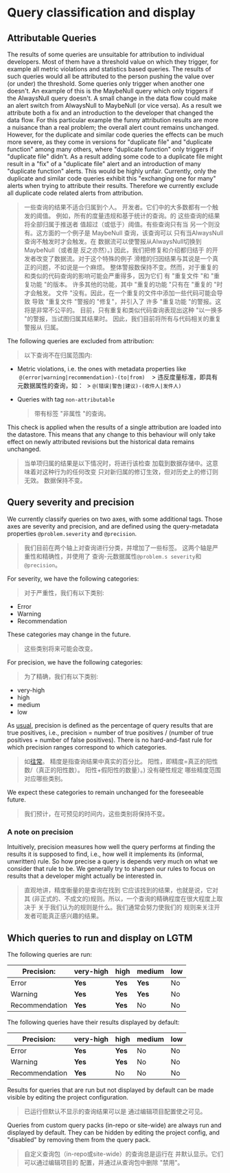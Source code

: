 # Query classification and display

## Attributable Queries

The results of some queries are unsuitable for attribution to individual
developers. Most of them have a threshold value on which they trigger,
for example all metric violations and statistics based queries. The
results of such queries would all be attributed to the person pushing
the value over (or under) the threshold. Some queries only trigger when
another one doesn't. An example of this is the MaybeNull query which
only triggers if the AlwaysNull query doesn't. A small change in the
data flow could make an alert switch from AlwaysNull to MaybeNull (or
vice versa). As a result we attribute both a fix and an introduction to
the developer that changed the data flow. For this particular example
the funny attribution results are more a nuisance than a real problem;
the overall alert count remains unchanged. However, for the duplicate
and similar code queries the effects can be much more severe, as they
come in versions for "duplicate file" and "duplicate function" among
many others, where "duplicate function" only triggers if "duplicate
file" didn't. As a result adding some code to a duplicate file might
result in a "fix" of a "duplicate file" alert and an introduction of
many "duplicate function" alerts. This would be highly unfair.
Currently, only the duplicate and similar code queries exhibit this
"exchanging one for many" alerts when trying to attribute their results.
Therefore we currently exclude all duplicate code related alerts from
attribution.

> 一些查询的结果不适合归属到个人。
> 开发者。它们中的大多数都有一个触发的阈值。
> 例如，所有的度量违规和基于统计的查询。的
> 这些查询的结果将全部归属于推送者
> 值超过（或低于）阈值。有些查询只有当
> 另一个则没有。这方面的一个例子是 MaybeNull 查询，该查询可以
> 只有当AlwaysNull查询不触发时才会触发。在
> 数据流可以使警报从AlwaysNull切换到MaybeNull（或者是
> 反之亦然）。) 因此，我们把修复和介绍都归结于
> 的开发者改变了数据流。对于这个特殊的例子
> 滑稽的归因结果与其说是一个真正的问题，不如说是一个麻烦。
> 整体警报数保持不变。然而，对于重复的
> 和类似的代码查询的影响可能会严重得多，因为它们
> 有 "重复文件 "和 "重复功能 "的版本。
> 许多其他的功能，其中 "重复的功能 "只有在 "重复的 "时才会触发。
> 文件 "没有。因此，在一个重复的文件中添加一些代码可能会导致
> 导致 "重复文件 "警报的 "修复"，并引入了
> 许多 "重复功能 "的警报。这将是非常不公平的。
> 目前，只有重复和类似代码查询表现出这种
> "以一换多 "的警报，当试图归属其结果时。
> 因此，我们目前将所有与代码相关的重复警报从
> 归属。

The following queries are excluded from attribution:

> 以下查询不在归属范围内:

- Metric violations, i.e. the ones with metadata properties like
  `@(error|warning|recommendation)-(to|from)`
  
  > 违反度量标准，即具有元数据属性的查询，如：
  >     `@(错误|警告|建议)-(收件人|发件人)`
  
- Queries with tag `non-attributable`

    > 带有标签 "非属性 "的查询。

This check is applied when the results of a single attribution are
loaded into the datastore. This means that any change to this behaviour
will only take effect on newly attributed revisions but the historical
data remains unchanged.

> 当单项归属的结果是以下情况时，将进行该检查
> 加载到数据存储中。这意味着对这种行为的任何改变
> 只对新归属的修订生效，但对历史上的修订则无效。
> 数据保持不变。

## Query severity and precision

We currently classify queries on two axes, with some additional tags.
Those axes are severity and precision, and are defined using the
query-metadata properties `@problem.severity` and `@precision`.

> 我们目前在两个轴上对查询进行分类，并增加了一些标签。
> 这两个轴是严重性和精确性，并使用了
> 查询-元数据属性`@problem.s severity`和`@precision`。

For severity, we have the following categories:

> 对于严重性，我们有以下类别:

- Error
- Warning
- Recommendation

These categories may change in the future.

> 这些类别将来可能会改变。

For precision, we have the following categories:

> 为了精确，我们有以下类别:

- very-high
- high
- medium
- low

As [usual](https://en.wikipedia.org/wiki/Precision_and_recall),
precision is defined as the percentage of query results that are true
positives, i.e., precision = number of true positives / (number of true
positives + number of false positives). There is no hard-and-fast rule
for which precision ranges correspond to which categories.

> 如[往常](https://en.wikipedia.org/wiki/Precision_and_recall)。
> 精度是指查询结果中真实的百分比。
> 阳性，即精度=真正的阳性数/（真正的阳性数）。
> 阳性+假阳性的数量）。) 没有硬性规定
> 哪些精度范围对应哪些类别。

We expect these categories to remain unchanged for the foreseeable
future.

> 我们预计，在可预见的时间内，这些类别将保持不变。

### A note on precision

Intuitively, precision measures how well the query performs at finding the
results it is supposed to find, i.e., how well it implements its
(informal, unwritten) rule. So how precise a query is depends very much
on what we consider that rule to be. We generally try to sharpen our
rules to focus on results that a developer might actually be interested
in.

> 直观地讲，精度衡量的是查询在找到
> 它应该找到的结果，也就是说，它对其 (非正式的、不成文的)规则。所以，一个查询的精确程度在很大程度上取决于 关于我们认为的规则是什么。我们通常会努力使我们的 规则来关注开发者可能真正感兴趣的结果。

## Which queries to run and display on LGTM

The following queries are run:

Precision:     | very-high | high    | medium  | low
---------------|-----------|---------|---------|----
Error          | **Yes**   | **Yes** | **Yes** | No
Warning        | **Yes**   | **Yes** | **Yes** | No
Recommendation | **Yes**   | **Yes** | No      | No

The following queries have their results displayed by default:

Precision:     | very-high | high    | medium | low
---------------|-----------|---------|--------|----
Error          | **Yes**   | **Yes** | No     | No
Warning        | **Yes**   | **Yes** | No     | No
Recommendation | **Yes**   | No      | No     | No

Results for queries that are run but not displayed by default can be
made visible by editing the project configuration.

> 已运行但默认不显示的查询结果可以是
> 通过编辑项目配置使之可见。

Queries from custom query packs (in-repo or site-wide) are always run
and displayed by default. They can be hidden by editing the project
config, and "disabled" by removing them from the query pack.

> 自定义查询包（in-repo或site-wide）的查询总是运行在
> 并默认显示。它们可以通过编辑项目的
> 配置，并通过从查询包中删除 "禁用"。